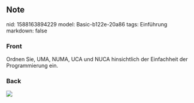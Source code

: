 ## Note
nid: 1588163894229
model: Basic-b122e-20a86
tags: Einführung
markdown: false

### Front
Ordnen Sie, UMA, NUMA, UCA und NUCA hinsichtlich der Einfachheit der Programmierung ein.

### Back
<img src="paste-ec341001bec1008683f04645ea8b27532fb8fab9.jpg">

